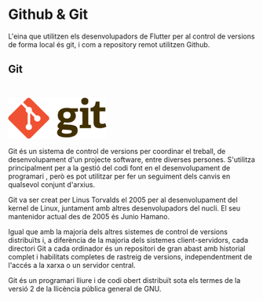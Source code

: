 <!-- TITLE: Eines Control Versions -->

# Github & Git

L'eina que utilitzen els desenvolupadors de Flutter per al control de versions de forma local és git, i com a repository remot utilitzen Github.

## Git

<img src="/uploads/1280-px-git-logo-svg.png" style="margin-top: 2em" width="200">

Git  és un sistema de control de versions per coordinar el treball, de desenvolupament d'un projecte software, entre diverses persones. S'utilitza principalment per a la gestió del codi font en el desenvolupament de programari , però es pot utilitzar per fer un seguiment dels canvis en qualsevol conjunt d'arxius.

Git va ser creat per Linus Torvalds el 2005 per al desenvolupament del kernel de Linux, juntament amb altres desenvolupadors del nucli. El seu mantenidor actual des de 2005 és Junio Hamano.

Igual que amb la majoria dels altres sistemes de control de versions distribuïts i, a diferència de la majoria dels sistemes client-servidors, cada directori Git a cada ordinador és un repositori de gran abast amb historial complet i habilitats completes de rastreig de versions, independentment de l'accés a la xarxa o un servidor central. 

Git és un programari lliure i de codi obert distribuït sota els termes de la versió 2 de la llicència pública general de GNU.